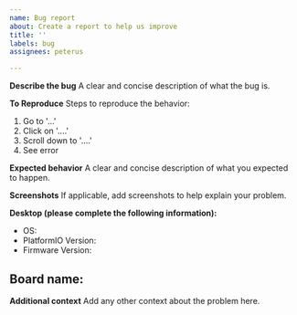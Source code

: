 ```yaml
---
name: Bug report
about: Create a report to help us improve
title: ''
labels: bug
assignees: peterus

---
```


**Describe the bug**
A clear and concise description of what the bug is.

**To Reproduce**
Steps to reproduce the behavior:
1. Go to '...'
2. Click on '....'
3. Scroll down to '....'
4. See error

**Expected behavior**
A clear and concise description of what you expected to happen.

**Screenshots**
If applicable, add screenshots to help explain your problem.

**Desktop (please complete the following information):**
 - OS: 
 - PlatformIO Version: 
 - Firmware Version: 

**Board name:**
- 

**Additional context**
Add any other context about the problem here.
